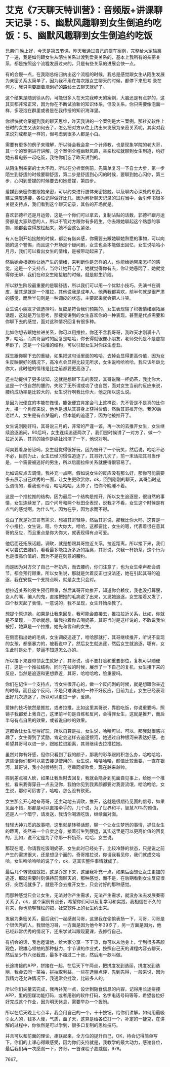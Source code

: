 # 艾克《7天聊天特训营》：音频版+讲课聊天记录：5、幽默风趣聊到女生倒追约吃饭：5、幽默风趣聊到女生倒追约吃饭

兄弟们 晚上好，今天是第五节课，昨天我通过自己的搭车案例，完整给大家输离了一遍，我是如何跟女生从陌生关系过渡到爱美关系的，基本上我所有的亲密关系，都是按照这个流程发展过来的，只是有些关系的进展会快一点。

有的会慢一点，在我刚总结归纳出这个流程的时候，我总是感觉跟女生从陌生发展为亲密关系太简单了，因为我不用在每次跟女生聊天的时候，都停下来思考 录在何方，我只需要跟着规划好的路线土去聊天就好了。

这个结果是随到徐从的，可能很多人在天完我昨天的案例，大脑还是有点梦的，这其实都非常正常，因为你在不断试验新的知识体系，但没关系，你只需要像泡面一样，多浸泡在群里或者是在我传授的知识海洋里。

你很快就会掌握到我的聊天思维，昨天我讲的一个案例是大三案例，那社交软件上任时的女生又该如何去了，怎么把对方从往上约出来发展为亲密关系呢，其实对我来说刘成都是一样的，但考虑到很多人都是小白。

需要有更多的例子来理解，所以待会我会拿一个计师教，也是现象学院的老大哥，其一个的案例进行讲解，这个案例全程幽默风趣，亲亲松松就聊到女生到追，约好她去看电影一起吃饭，我怕你们忘了昨天讲到的。

从陌生到亲密的士大不肉，所以在分析案例前，先简单复习一下自士大步，第一步陌生到舒适的时候要聊舒适，第二步是舒适到心闪的时候，要聊到她心闪你，第三步，心闪到爱媒的时候要去和她爱媒，第四步。

爱媒到亲密你要跟她亲密，可以约束进行肢体亲密接触，以及聊内心深处的东西，建立深度连接，各位记得做好比几，因为解析聊天记录的过程当中，会引伸书很多关键支持点，我们看到这个聊天记录，其各的开场就是。

喜欢郭德杆还是月运旁，这是一个你们可以拿去，复制沾贴的话数，郭德杆跟月运旁都是大家熟悉的人，所以不管对方跟你有多陌生，你去跟她聊起这个熟悉的事物，她都会变得放松起来，她不会这么紧张。

有人在刚开始接触的时候，都会有借奔感，你需要去跟她聊她熟悉的事物，可以向她的这个警惕，而且这个开场是个疑问剧，女生也会本能做出回忆，女生说哈哈小月月，我们可以看出女生的情绪，是被带动起来了。

然后她会根据你让她产生的情绪，来判断你是怎样的人，你能给她带来怎样的感觉，这是一个支持点，当你让她开心了，她就觉得你有去，你让她愚悶了，她就觉得你无聊，我们在和女生刚接触的时候，就是默生阶段。

所以默生阶段最重要的是聊舒适，所以我们可以用一个优默小技巧，先演书在调皮，至其是就是一个推拉，其他说我是成年人，他两我都喜欢，前半句就是很严肃的感觉，而后半句则是一种调皮的状态，主要起来就会把人斗笑。

女生说小朋友才做选择吗，反应是符合我们预期的，女生表现输了积极情绪跟拓展话题，这就是万位思考，那捷克讲到的女生喜欢你的一种表现，甚至是代点需要和你聊下去的感觉，面对这种情况回复有很多种。

比如你想去跟她拉进关系，你可以用推拉，你还不含我哥哥，我昨天才刚满十八岁，哈哈，而其哥当时的回复是哈哈，你长得就很像小朋友，老师交代是不是虚抱年龄了，这是一个拉推的结构，可以引起女生对你踩生虚丑。

踩生跟你聊下去的重疑，如果把这句话里面的哈哈，去掉会显得更高价值，因为女生反映很好的情况下，高冷点会显得比较无所求，女生说哈哈哈哈，我应该年龄比你大，此时他的情绪是比之前都要更高涨了。

还主动提供了更多谈知，这就是想聊下去的表现，其哥说赌一杯奶茶，我比你大，这是一个很自然的腰约，失败了无所谓成功了也自然，面对女生当前的反应来说，腰约成功率是比较大的，女生说行啊我比你大，他之所以这么说。

是因为张便宜的本能在做怪，能张便宜肯定会马上这样说，先不管是不是真的比你大，换一个角度来说，他也是想从其哥身上获得价值，然后其哥推开他，我90后老烂人，女生是有点梦逼的，但本能的追逐了，因为他被推开了。

女生说刚刚好吗，其哥说三月的，非常的严谨一该，再一次的去推开女生，女生继续追逐追问，90后吗，女生连续追逐两次了，我们是时候讲了一对方了，做一个拉近关系，其哥的操作是绝社扮演了一下，他说对啊。

阿爽要看身份证吗，女生就觉得很好玩，因为被开了一个玩笑，然后说，哈哈不必不必，目前为止，女生已经习惯性追逐了，其哥好几次了，前一末话把其哥当作是，一个需要被逃好的男生，所以后面拉伸关系就便得很容易了。

比如调皮点去调情，我补充一点啊，假如说女生的反应没有那么好，那你可能需要多去展示自己优秀的一面，让女生更欣赏你，ok，回到刚刚的聊天，其哥当时这么调情的，看我也不给，哈哈哈哈，太帅了，怕你今晚睡不着。

这是一个推拉推的结构，因为最后一个结构是推开，所以女生追逐是，很自然的事情，女生连续发了，四个问号和两个秋田全表现，说我才不看，女生这个时候是有点气的感觉啊，为什么气，因为在乎，因为求而不得。

说白了就是对其哥有需求，想被其哥轻静，然后其哥说，那我比你大吗，这算是一个小推拉，女生说，嗯，你大你大，哈哈，这都要比，女生的嗯，代表着很在意其哥的反应，而且重点是你大你大，就表现得有点可爱。

他后面还拓展话题，调砍，就是想跟其哥拉近关系，拉近距离，所以接下来，我们可以尝试去腰约，看看最多能拉近多近的距离，其哥说，欠我一杯奶茶，这个行为也是很高价值的，因为不是在刻意的腰约。

而是因为对方欠了自己一杯奶茶，而去腰约，你们注意了，也为女生牵声都会调节，都会预行顾重，所以女生说，那就是欠着反正也没法还，她在引起其哥的追逐，我在安裁一个支持点啊，就是女生只会对。

想拉近关系的男生预行顾重，然后其哥开始推开，知道你会赖仗，我也没打算腰，女人的嘴，骗人的鬼，直接把她的毛病说了出来，又发她追逐，女生接着又发了，四个秋天起了表情，一意说的，我不呈现，女生开始杀教了。

想提个原谅她，如果是让我来回复，我可能会直接去，推拉拉近关系，比如，你就是不呈现，一开始就想，骗我拉着你去喝奶茶，其哥当时是这样说的，不敢说我怕被打，她算是一个拉推，她先和言和的女生。

在侧面指出她的毛病，女生调皮追逐了，哈哈那就打，其哥继续推开，听说不呈现的女孩，都挺暴力的，被我说中了，然后女生就追逐，然后女生就追逐，哪有，女生此时是处于，梦逼不知道怎么办的。

所以接下来要带领女生就好了，其哥说，请不要打脸和重要部位，复机可以随便打，这是一个推拉结构，同时在拉的时候，展示了一下自己的复机，女生接下来的反应，当然是追逐和更想靠近，其哥，哈哈哈哈，脸重要吗。

你们在记住一个支持点，当女生很开心的，做一个反问剧的时候，就是想跟你亲近的时候，而且这个反问，不是只难演出的一种不好反应，目前为止，女生已经表现出好几次追逐了，所以可以更进一步，爱妹。

爱妹的技巧依然是推拉，或者拉推，比如这里其哥说，靠脸吃饭，你说重要吗，照镜子我都爱上我自己，这里前半句是自练和反问，会得罪女生，这就是推开，而后半句有点自黑的效果，或者说自吵的效果。

这都会让女生觉得好玩，所以自算是拉，女生说，哈哈可以，可以，那我就很感兴趣了，女生得到了奖励，肯定会这样去追逐银河，她通过自种银河来表达好感，也希望其哥可以进一步，跟她拉进距离，其哥继续去拉推拉她。

虽然对你有好感，但你只看到了我的颜子，那我的彩华跟附积怎么办，哈哈哈哈，这些话你们都可以拿去接见使用的，女生说，哈哈哈哈，颜值比较重要，一直在银河，其哥说，我小时候特别丑，老辈同桌欺负，现在越来越帅。

摔到差点被人砍，如果让我当时去回复，我就会隐身到见面自见事上，给她一个推拉，看来我得穿丑一点去见你，我怕你见到我素颜都要对我耍流氓，哈哈哈哈，女生说，那你可厉害了，哈哈，怎么没有砍死。

女生那么开心地夸奇哥，还主动地去调砍，推开，这就是很期待见面的信号，如果见面不错，那都是可以直接牵手的，几个说，为了世界和平，智慧70%的颜值，还是人一个暗宁，请发送，我请你喝酒吃饭，继续面对面。

轻轻大神力质的故事吧，这里就是转移话题，聊一个让女生梦历的事情，抓住女生的距离，突然来一个自卖之夸，接着衍生到腰运，其实这里是可以更高价值的回复的，比如，说不定是为了你那一杯奶茶，哈哈，女生说。

那现在呢，你请我吃饭喝奶茶，女生此时已经处于，比较冷静的状态，只是说之前产生的需求很大，还是想见个面的，奇哥推拉说，你请我看见你，我们就成交哈哈，女生哈哈哈哈的说了个，ok，这其实整件事情就成了。

最后几个转微信就把，这是乔定下来，这里我补充一点，如果后面想让女生更加的追逐，那就需要时刻保持前面聊天的，那种感觉，而不是，在后期看到女生反应很好，突然话就多了，就是不会去推开女生，只会讨好的那种感觉。

而那种感觉只会让女生，无法对你产生需求，无法产生需求，就没办法去发展秦密关系了，ok，这个案例有点长，希望你们可以反复学习和实践，我相信在不久的将来，你也能够轻松的把，社交软件上的女生约出来。

发展为秦密关系，最后我们一起感谢习哥，这里我在偷偷表扬一下，习哥，习哥是个很优秀的人，我很他习哥，一方面是因为他今年39岁了，另一方面是因为，他已经非常优秀的情况下，还来学试叫跟现夏课，去修行自己。

有机会的话，我也邀请他，给大家分享一下干货，你可以从他身上，学到很多茶颜观色，跟雄心领袖的那种魅力，字节课的作业式，按照自己天的课程内容去聊天，然后至少节六张截图，最多不超过二十张，然后用一款叫做。

长途拼接的APP，拼接在一起，在后天下午两点，把拼度发到选丽，拼度发到选丽，我会去同一茶袖，拼抽取利益，一些在选丽点评，先到先得，一般来说，因为我精力还允许情况下，我通常会批改，比较多人的。

所以你们尖量去完成，我再补充一点，设计到隐食信息的内容，记得用长途拼接APP，里的图谋功能打码，或者用别的软件打码，名字电话号码等等，希望各位好好完成这个作业，因为明天休息，需要举办一个轰盼。

所以在后天晚上七点半，我会用自己的一个，十十按钮，给你们讲解，如何用最吸引女人的，钱多人傻，气质，血了天，这算是给各位打一个，补定的一捷克，在讲解的过程中，你依然是可以学到，很多口复制的思维技巧。

并且可以和前面的理论，串联起来，全方位的提升自己，OK，待会记得简单写下，你们的上课心得跟感受，因为你们支持就是，我教学的最大动力，感谢各位，最后我们再一次感谢一下，齐哥，一首课程子嘉威信，978。

7667。